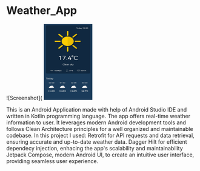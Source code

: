# Weather_App

![Screenshot](
<img src="Weather_App_Interface.jpg" width="128" height="200"/>

This is an Android Application made with help of Android Studio IDE  and written in Kotlin programming language. The app offers real-time weather information to user. It leverages modern Android development tools and follows Clean Architecture principles for a well organized and maintainable codebase.
In this project I used:
  Retrofit for API requests and data retrieval, ensuring accurate and up-to-date weather data.
  Dagger Hilt for efficient dependecy injection, enhacing the app's scalability and maintainability
  Jetpack Compose, modern Android UI, to create an intuitive user interface, providing seamless user experience.


